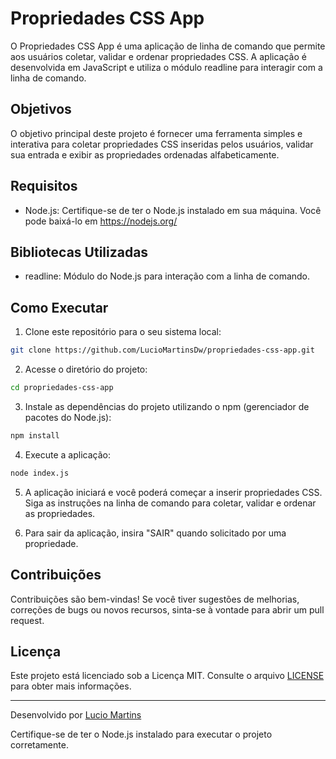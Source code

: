 # Propriedades CSS App

O Propriedades CSS App é uma aplicação de linha de comando que permite aos usuários coletar, validar e ordenar propriedades CSS. A aplicação é desenvolvida em JavaScript e utiliza o módulo readline para interagir com a linha de comando.

## Objetivos

O objetivo principal deste projeto é fornecer uma ferramenta simples e interativa para coletar propriedades CSS inseridas pelos usuários, validar sua entrada e exibir as propriedades ordenadas alfabeticamente.

## Requisitos

- Node.js: Certifique-se de ter o Node.js instalado em sua máquina. Você pode baixá-lo em https://nodejs.org/

## Bibliotecas Utilizadas

- readline: Módulo do Node.js para interação com a linha de comando.

## Como Executar

1. Clone este repositório para o seu sistema local:

```sh
git clone https://github.com/LucioMartinsDw/propriedades-css-app.git
```

2. Acesse o diretório do projeto:

```sh
cd propriedades-css-app
```

3. Instale as dependências do projeto utilizando o npm (gerenciador de pacotes do Node.js):

```sh
npm install
```

4. Execute a aplicação:

```sh
node index.js
```

5. A aplicação iniciará e você poderá começar a inserir propriedades CSS. Siga as instruções na linha de comando para coletar, validar e ordenar as propriedades.

6. Para sair da aplicação, insira "SAIR" quando solicitado por uma propriedade.

## Contribuições

Contribuições são bem-vindas! Se você tiver sugestões de melhorias, correções de bugs ou novos recursos, sinta-se à vontade para abrir um pull request.

## Licença

Este projeto está licenciado sob a Licença MIT. Consulte o arquivo [LICENSE](LICENSE) para obter mais informações.

---
Desenvolvido por [Lucio Martins](https://github.com/LucioMartinsDw)

 Certifique-se de ter o Node.js instalado para executar o projeto corretamente.
